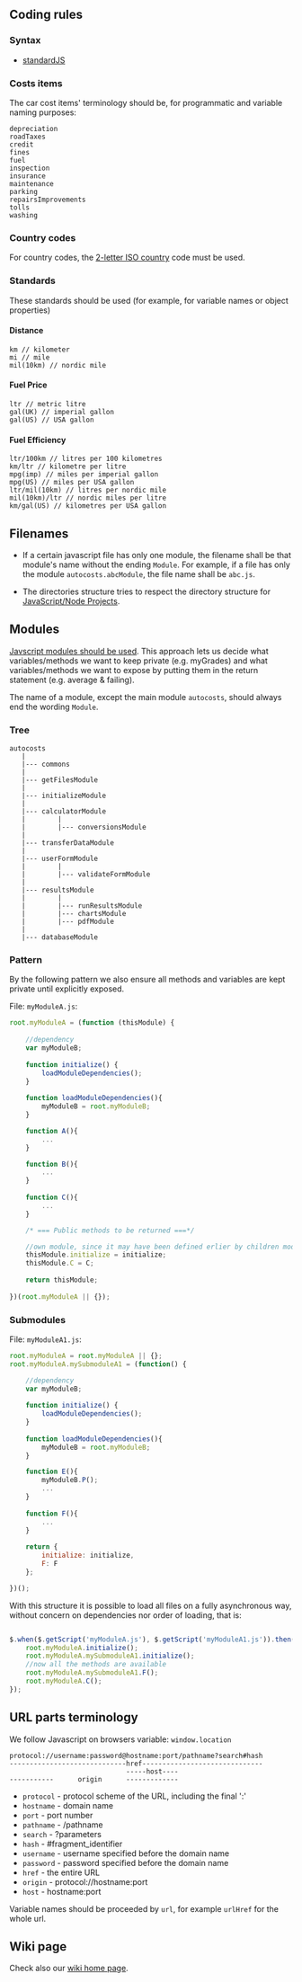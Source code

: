 ## Coding rules
### Syntax
 - <a href="https://standardjs.com/">standardJS</a>
 
 ### Costs items
 The car cost items' terminology should be, for programmatic and variable naming purposes:

```
depreciation
roadTaxes
credit
fines
fuel
inspection
insurance
maintenance
parking
repairsImprovements
tolls
washing
```

### Country codes
For country codes, the [2-letter ISO country](https://en.wikipedia.org/wiki/ISO_3166-1_alpha-2) code must be used.

### Standards

These standards should be used (for example, for variable names or object properties)

#### Distance
```
km // kilometer
mi // mile
mil(10km) // nordic mile
```
#### Fuel Price
```
ltr // metric litre
gal(UK) // imperial gallon
gal(US) // USA gallon
```
#### Fuel Efficiency
```
ltr/100km // litres per 100 kilometres
km/ltr // kilometre per litre
mpg(imp) // miles per imperial gallon
mpg(US) // miles per USA gallon
ltr/mil(10km) // litres per nordic mile
mil(10km)/ltr // nordic miles per litre
km/gal(US) // kilometres per USA gallon
```

## Filenames

 - If a certain javascript file has only one module, the filename shall be that module's name without the ending `Module`. For example, if a file has only the module `autocosts.abcModule`, the file name shall be `abc.js`.

 - The directories structure tries to respect the directory structure for [JavaScript/Node Projects](https://github.com/jfoclpf/autocosts/blob/master/docs/nodeJS-directory-structure.md).

## Modules

<a href="https://medium.freecodecamp.org/javascript-modules-a-beginner-s-guide-783f7d7a5fcc">Javscript modules should be used</a>. This approach lets us decide what variables/methods we want to keep private (e.g. myGrades) and what variables/methods we want to expose by putting them in the return statement (e.g. average & failing). 

The name of a module, except the main module `autocosts`, should always end the wording `Module`.

### Tree

```
autocosts
   |
   |--- commons
   |
   |--- getFilesModule
   |
   |--- initializeModule
   |
   |--- calculatorModule
   |        |
   |        |--- conversionsModule
   |
   |--- transferDataModule
   |
   |--- userFormModule
   |        |
   |        |--- validateFormModule
   |
   |--- resultsModule
   |        |
   |        |--- runResultsModule
   |        |--- chartsModule
   |        |--- pdfModule
   |
   |--- databaseModule
```

### Pattern

By the following pattern we also ensure all methods and variables are kept private until explicitly exposed.

File: `myModuleA.js`:

```js
root.myModuleA = (function (thisModule) {
    
    //dependency
    var myModuleB;
    
    function initialize() {
        loadModuleDependencies();
    }
     
    function loadModuleDependencies(){
        myModuleB = root.myModuleB;
    }

    function A(){
        ...
    }

    function B(){
        ...
    }
  
    function C(){
        ...
    }  

    /* === Public methods to be returned ===*/

    //own module, since it may have been defined erlier by children modules    
    thisModule.initialize = initialize;
    thisModule.C = C;
    
    return thisModule;
    
})(root.myModuleA || {});

```

### Submodules

File: `myModuleA1.js`:

```js
root.myModuleA = root.myModuleA || {};
root.myModuleA.mySubmoduleA1 = (function() {

    //dependency
    var myModuleB;
    
    function initialize() {
        loadModuleDependencies();
    }
     
    function loadModuleDependencies(){
        myModuleB = root.myModuleB;
    }

    function E(){
        myModuleB.P();
        ...
    }
    
    function F(){
        ...
    }
    
    return {
        initialize: initialize,
        F: F
    };

})();
```

With this structure it is possible to load all files on a fully asynchronous way, without concern on dependencies nor order of loading, that is:

```js

$.when($.getScript('myModuleA.js'), $.getScript('myModuleA1.js')).then(function(){
    root.myModuleA.initialize();
    root.myModuleA.mySubmoduleA1.initialize();
    //now all the methods are available
    root.myModuleA.mySubmoduleA1.F();
    root.myModuleA.C();
});
```

## URL parts terminology

We follow Javascript on browsers variable:  `window.location`

```
protocol://username:password@hostname:port/pathname?search#hash
-----------------------------href------------------------------
                             -----host----
-----------      origin      -------------
```

 - `protocol` - protocol scheme of the URL, including the final ':'
 - `hostname` - domain name
 - `port` - port number
 - `pathname` - /pathname
 - `search` - ?parameters
 - `hash` - #fragment_identifier
 - `username` - username specified before the domain name
 - `password` - password specified before the domain name
 - `href` - the entire URL
 - `origin` - protocol://hostname:port
 - `host` - hostname:port

Variable names should be proceeded by `url`, for example `urlHref` for the whole url.

## Wiki page

Check also our [wiki home page](https://github.com/jfoclpf/autocosts/wiki).
